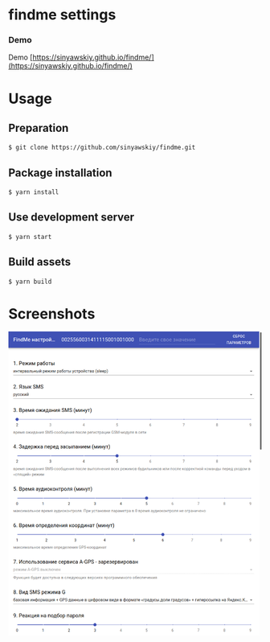 # findme settings

### Demo
Demo [https://sinyawskiy.github.io/findme/](https://sinyawskiy.github.io/findme/)

# Usage
## Preparation
```bash
$ git clone https://github.com/sinyawskiy/findme.git
```

## Package installation
```bash
$ yarn install
```

## Use development server

```bash
$ yarn start
```

## Build assets

```bash
$ yarn build
```
Screenshots
=========

![Findme settings](https://github.com/sinyawskiy/findme/blob/main/img/1.png?raw=true)
